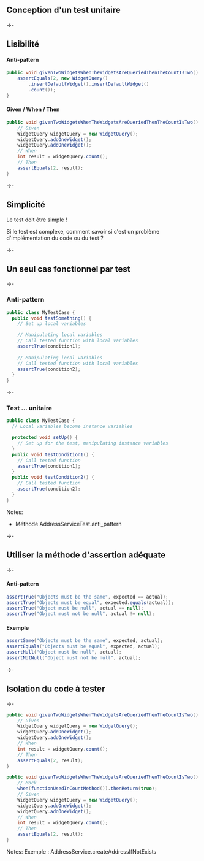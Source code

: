 ## Conception d'un test unitaire

->-

## Lisibilité

#### Anti-pattern

<!-- .element: class="fragment" -->

```java
public void givenTwoWidgetsWhenTheWidgetsAreQueriedThenTheCountIsTwo() {
    assertEquals(2, new WidgetQuery()
        .insertDefaultWidget().insertDefaultWidget()
        .count());
}
```

<!-- .element: class="fragment" -->

#### Given / When / Then

<!-- .element: class="fragment" -->

```java
public void givenTwoWidgetsWhenTheWidgetsAreQueriedThenTheCountIsTwo() {
    // Given
    WidgetQuery widgetQuery = new WidgetQuery();
    widgetQuery.addOneWidget();
    widgetQuery.addOneWidget();
    // When
    int result = widgetQuery.count();
    // Then
    assertEquals(2, result);
}
```

<!-- .element: class="fragment" -->

->-

## Simplicité

Le test doit être simple !

Si le test est complexe, comment savoir si c'est un problème d'implémentation du code ou du test ?

->-

## Un seul cas fonctionnel par test

->-

### Anti-pattern

<!-- .element: class="fragment" -->

```java
public class MyTestCase {
  public void testSomething() {
    // Set up local variables

    // Manipulating local variables
    // Call tested function with local variables
    assertTrue(condition1);
    
    // Manipulating local variables
    // Call tested function with local variables
    assertTrue(condition2);
  }
}
```

<!-- .element: class="fragment" -->

->-

### Test ... unitaire

<!-- .element: class="fragment" -->

```java
public class MyTestCase {
  // Local variables become instance variables

  protected void setUp() {
    // Set up for the test, manipulating instance variables
  }
  public void testCondition1() {
    // Call tested function
    assertTrue(condition1);
  }
  public void testCondition2() {
    // Call tested function
    assertTrue(condition2);
  }
}
```

<!-- .element: class="fragment" -->

Notes:
* Méthode AddressServiceTest.anti_pattern

->-

## Utiliser la méthode d'assertion adéquate

->-

#### Anti-pattern

```java
assertTrue("Objects must be the same", expected == actual);
assertTrue("Objects must be equal", expected.equals(actual));
assertTrue("Object must be null", actual == null);
assertTrue("Object must not be null", actual != null);
```

#### Exemple

<!-- .element: class="fragment" -->

```java
assertSame("Objects must be the same", expected, actual);
assertEquals("Objects must be equal", expected, actual);
assertNull("Object must be null", actual);
assertNotNull("Object must not be null", actual);
```

<!-- .element: class="fragment" -->

->-

## Isolation du code à tester

->-

```java
public void givenTwoWidgetsWhenTheWidgetsAreQueriedThenTheCountIsTwo() {
    // Given
    WidgetQuery widgetQuery = new WidgetQuery();
    widgetQuery.addOneWidget();
    widgetQuery.addOneWidget();
    // When
    int result = widgetQuery.count();
    // Then
    assertEquals(2, result);
}
```

<!-- .element: class="fragment" -->

```java
public void givenTwoWidgetsWhenTheWidgetsAreQueriedThenTheCountIsTwo() {
    // Mock
    when(functionUsedInCountMethod()).thenReturn(true);
    // Given
    WidgetQuery widgetQuery = new WidgetQuery();
    widgetQuery.addOneWidget();
    widgetQuery.addOneWidget();
    // When
    int result = widgetQuery.count();
    // Then
    assertEquals(2, result);
}
```

<!-- .element: class="fragment" -->

Notes:
Exemple : AddressService.createAddressIfNotExists